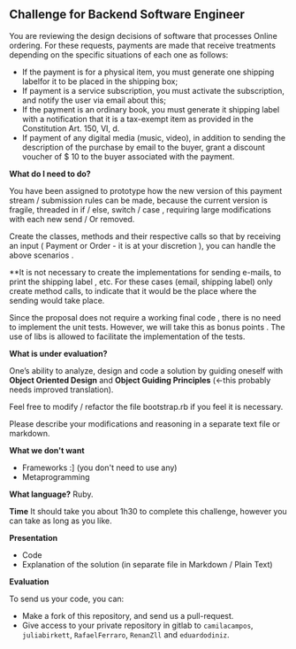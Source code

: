 ## Challenge for Backend Software Engineer

You are reviewing the design decisions of software that processes Online ordering. For these requests, payments are made that receive treatments depending on the specific situations of each one as follows:

  - If the payment is for a physical item, you must generate one shipping labelfor it to be placed in the shipping box;
  - If payment is a service subscription, you must activate the subscription, and notify the user via email about this;
  - If the payment is an ordinary book, you must generate it shipping label with a notification that it is a tax-exempt item as provided in the Constitution Art. 150, VI, d.
  - If payment of any digital media (music, video), in addition to sending the description of the purchase by email to the buyer, grant a discount voucher of $ 10 to the buyer associated with the payment.

__What do I need to do?__

You have been assigned to prototype how the new version of this payment stream / submission rules can be made, because the current version is fragile, threaded in if / else, switch / case , requiring large modifications with each new send / Or removed.

Create the classes, methods and their respective calls so that by receiving an input ( Payment or Order - it is at your discretion ), you can handle the above scenarios .

**It is not necessary to create the implementations for sending e-mails, to print the shipping label , etc. For these cases (email, shipping label) only create method calls, to indicate that it would be the place where the sending would take place.

Since the proposal does not require a working final code , there is no need to implement the unit tests. However, we will take this as bonus points . The use of libs is allowed to facilitate the implementation of the tests.

__What is under evaluation?__

One’s ability to analyze, design and code a solution by guiding oneself with **Object Oriented Design** and **Object Guiding Principles** (<-this probably needs improved translation).

Feel free to modify / refactor the file bootstrap.rb if you feel it is necessary.

Please describe your modifications and reasoning in a separate text file or markdown.

__What we don't want__
 - Frameworks :] (you don't need to use any)
 - Metaprogramming

__What language?__
Ruby.

__Time__
It should take you about 1h30 to complete this challenge, however you can take as long as you like.

__Presentation__
  - Code
  - Explanation of the solution (in separate file in Markdown / Plain Text)

__Evaluation__

To send us your code, you can:

 - Make a fork of this repository, and send us a pull-request.
 - Give access to your private repository in gitlab to `camilacampos`, `juliabirkett`, `RafaelFerraro`, `RenanZll` and `eduardodiniz`.
